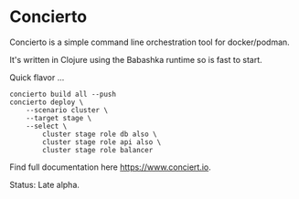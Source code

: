 # Concierto

Concierto is a simple command line orchestration tool for docker/podman.

It's written in Clojure using the Babashka runtime so is fast to start.

Quick flavor ...

    concierto build all --push
    concierto deploy \
        --scenario cluster \
        --target stage \
        --select \ 
            cluster stage role db also \
            cluster stage role api also \
            cluster stage role balancer 

Find full documentation here https://www.conciert.io.

Status: Late alpha.
